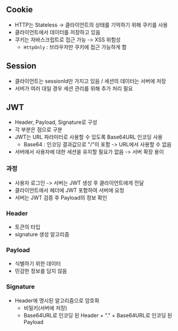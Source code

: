 ## Cookie

- HTTP는 Stateless -> 클라이언트의 상태를 기억하기 위해 쿠키를 사용
- 클라이언트에서 데이터를 저장하고 있음
- 쿠키는 자바스크립트로 접근 가능 -> XSS 위험성
  - `HttpOnly` : 브라우저만 쿠키에 접근 가능하게 함

## Session

- 클라이언트는 sessionId만 가지고 있음 / 세션의 데이터는 서버에 저장
- 서버가 여러 대일 경우 세션 관리를 위해 추가 처리 필요

## JWT

- Header, Payload, Signature로 구성
- 각 부분은 점으로 구분
- JWT는 URL 파라미터로 사용할 수 있도록 Base64URL 인코딩 사용
  - Base64 : 인코딩 결과값으로 "/"이 포함 -> URL에서 사용할 수 없음
- 서버에서 사용자에 대한 세션을 유지할 필요가 없음 -> 서버 확장 용이

### 과정

- 사용자 로그인 -> 서버는 JWT 생성 후 클라이언트에게 전달
- 클라이언트에서 헤더에 JWT 포함하여 서버에 요청
- 서버는 JWT 검증 후 Payload의 정보 확인

### Header

- 토큰의 타입
- signature 생성 알고리즘

### Payload

- 식별하기 위한 데이터
- 민감한 정보를 담지 않음

### Signature

- Header에 명시된 알고리즘으로 암호화
  - 비밀키(서버에 저장)
  - Base64URL로 인코딩 된 Header + "." + Base64URL로 인코딩 된 Payload
